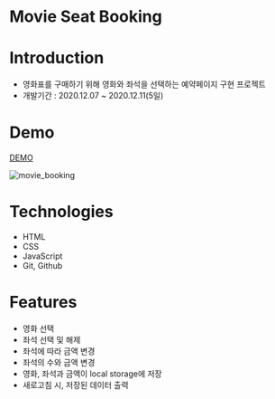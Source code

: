 # Movie Seat Booking

# Introduction
- 영화표를 구매하기 위해 영화와 좌석을 선택하는 예약페이지 구현 프로젝트
- 개발기간 : 2020.12.07 ~ 2020.12.11(5일)

# Demo
[DEMO](https://mglee-developer.github.io/vanillaprojects/movie-seat-booking/)


![movie_booking](https://user-images.githubusercontent.com/70195171/101882377-28009180-3bd9-11eb-896c-0b5d87501680.JPG)

# Technologies
- HTML
- CSS
- JavaScript
- Git, Github

# Features
- 영화 선택
- 좌석 선택 및 해제
- 좌석에 따라 금액 변경
- 좌석의 수와 금액 변경
- 영화, 좌석과 금액이 local storage에 저장
- 새로고침 시, 저장된 데이터 출력
